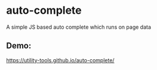 # auto-complete
A simple JS based auto complete which runs on page data


## Demo:
https://utility-tools.github.io/auto-complete/
